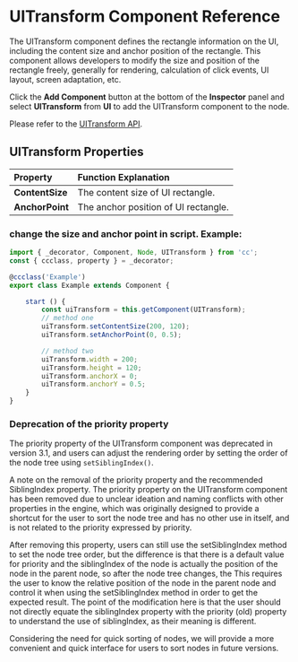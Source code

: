 # UITransform Component Reference

The UITransform component defines the rectangle information on the UI, including the content size and anchor position of the rectangle. This component allows developers to modify the size and position of the rectangle freely, generally for rendering, calculation of click events, UI layout, screen adaptation, etc.

Click the __Add Component__ button at the bottom of the __Inspector__ panel and select __UITransform__ from __UI__ to add the UITransform component to the node.

Please refer to the [UITransform API](__APIDOC__/en/classes/ui.uitransform.html).

## UITransform Properties

| Property | Function Explanation
| :-------------- | :----------- |
| **ContentSize** | The content size of UI rectangle.
| **AnchorPoint** | The anchor position of UI rectangle.

### change the size and anchor point in script. Example:

```ts
import { _decorator, Component, Node, UITransform } from 'cc';
const { ccclass, property } = _decorator;

@ccclass('Example')
export class Example extends Component {

    start () {
        const uiTransform = this.getComponent(UITransform);
        // method one
        uiTransform.setContentSize(200, 120);
        uiTransform.setAnchorPoint(0, 0.5);

        // method two
        uiTransform.width = 200;
        uiTransform.height = 120;
        uiTransform.anchorX = 0;
        uiTransform.anchorY = 0.5;
    }
}
```

### Deprecation of the priority property

The priority property of the UITransform component was deprecated in version 3.1, and users can adjust the rendering order by setting the order of the node tree using `setSiblingIndex()`.

A note on the removal of the priority property and the recommended SiblingIndex property.
The priority property on the UITransform component has been removed due to unclear ideation and naming conflicts with other properties in the engine, which was originally designed to provide a shortcut for the user to sort the node tree and has no other use in itself, and is not related to the priority expressed by priority.

After removing this property, users can still use the setSiblingIndex method to set the node tree order, but the difference is that there is a default value for priority and the siblingIndex of the node is actually the position of the node in the parent node, so after the node tree changes, the This requires the user to know the relative position of the node in the parent node and control it when using the setSiblingIndex method in order to get the expected result. The point of the modification here is that the user should not directly equate the siblingIndex property with the priority (old) property to understand the use of siblingIndex, as their meaning is different.

Considering the need for quick sorting of nodes, we will provide a more convenient and quick interface for users to sort nodes in future versions.
